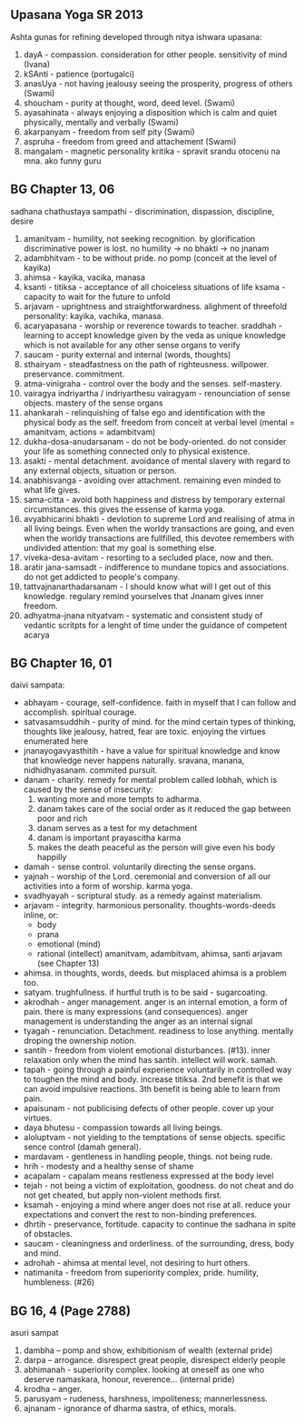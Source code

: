Upasana Yoga SR 2013
--------------------
Ashta gunas for refining developed through nitya ishwara upasana:

1. dayA - compassion. consideration for other people. sensitivity of mind (Ivana)
2. kSAnti - patience (portugalci)
3. anasUya - not having jealousy seeing the prosperity, progress of others (Swami)
4. shoucham - purity at thought, word, deed level. (Swami)
5. ayasahinata - always enjoying a disposition which is calm and quiet physically, mentally and verbally (Swami)
6. akarpanyam - freedom from self pity (Swami)
7. aspruha - freedom from greed and attachement (Swami)
8. mangalam - magnetic personality
    kritika - spravit srandu otocenu na mna. ako funny guru

BG Chapter 13, 06
-----------------

sadhana chathustaya sampathi - discrimination, dispassion, discipline, desire

 1. amanitvam - humility, not seeking recognition. by glorification
    discriminative power is lost. no humility -> no bhakti -> no jnanam
 2. adambhitvam - to be without pride. no pomp (conceit at the level of kayika)
 3. ahimsa - kayika, vacika, manasa
 4. ksanti - titiksa - acceptance of all choiceless situations of life
              ksama - capacity to wait for the future to unfold
 5. arjavam - uprightness and straightforwardness. alighment of threefold
    personality: kayika, vachika, manasa.
 6. acaryapasana - worship or reverence towards to teacher. sraddhah - learning to
    accept knowledge given by the veda as unique knowledge which is not
    available for any other sense organs to verify
 7. saucam - purity external and internal (words, thoughts)
 8. sthairyam - steadfastness on the path of righteusness. willpower.
    preservance. commitment.
 9. atma-vinigraha - control over the body and the senses. self-mastery.
10. vairagya indriyartha / indriyarthesu vairagyam - renounciation of sense
    objects. mastery of the sense organs
11. ahankarah - relinquishing of false ego and identification with the physical
    body as the self. freedom from conceit at verbal level 
    (mental = amanitvam, actions = adambitvam)
12. dukha-dosa-anudarsanam - do not be body-oriented. do not consider your life
    as something connected only to physical existence.
13. asakti - mental detachment. avoidance of mental slavery with regard to any
    external objects, situation or person.
14. anabhisvanga - avoiding over attachment. remaining even minded to what life
    gives. 
15. sama-citta - avoid both happiness and distress by temporary external
    circumstances. this gives the essense of karma yoga.
16. avyabhicarini bhakti - devlotion to supreme Lord and realising of atma in
    all living beings.  Even when the worldy transactions are going, and even
    when the worldy transactions are fullfilled, this devotee remembers with
    undivided attention: that my goal is something else.
17. viveka-desa-avitam - resorting to a secluded place, now and then. 
18. aratir jana-samsadt - indifference to mundane topics and associations. do
    not get addicted to people's company.
19. tattvajnanarthadarsanam - I should know what will I get out of this
    knowledge. regulary remind yourselves that Jnanam gives inner freedom.
20. adhyatma-jnana nityatvam - systematic and consistent study of vedantic
    scritpts for a lenght of time under the guidance of competent acarya 

BG Chapter 16, 01
-----------------
daivi sampata:

* abhayam - courage, self-confidence. faith in myself that I can follow and
  accomplish. spiritual courage.
* satvasamsuddhih - purity of mind. for the mind certain types of thinking,
  thoughts like jealousy, hatred, fear are toxic. enjoying the virtues
  enumerated here
* jnanayogavyasthitih - have a value for spiritual knowledge and know that
  knowledge never happens naturally. sravana, manana, nidhidhyasanam. commited
  pursuit.
* danam - charity. remedy for mental problem called lobhah, which is caused by 
  the sense of insecurity: 
    1. wanting more and more tempts to adharma. 
    2. danam takes care of the social order as it reduced the gap between poor 
       and rich
    3. danam serves as a test for my detachment
    4. danam is important prayascitha karma
    5. makes the death peaceful as the person will give even his body happilly
* damah - sense control. voluntarily directing the sense organs.
* yajnah - worship of the Lord. ceremonial and conversion of all our activities
  into a form of worship. karma yoga.
* svadhyayah - scriptural study. as a remedy against materialism. 
* arjavam - integrity. harmonious personality. thoughts-words-deeds inline, or:
    * body
    * prana
    * emotional (mind)
    * rational (intellect)
  amanitvam, adambitvam, ahimsa, santi arjavam (see Chapter 13)
* ahimsa. in thoughts, words, deeds. but misplaced ahimsa is a problem too.
* satyam. trughfullness. if hurtful truth is to be said - sugarcoating.
* akrodhah - anger management. anger is an internal emotion, a form of pain.
  there is many expressions (and consequences). anger management is 
  understanding the anger as an internal signal
* tyagah - renunciation. Detachment. readiness to lose anything. mentally
  droping the ownership notion.
* santih - freedom from violent emotional disturbances. (#13). inner relaxation
  only when the mind has santih. intellect will work. samah.
* tapah - going through a painful experience voluntarily in controlled way
  to toughen the mind and body. increase titiksa. 2nd benefit is that we can
  avoid impulsive reactions. 3th benefit is being able to learn from pain. 
* apaisunam - not publicising defects of other people. cover up your virtues.
* daya bhutesu - compassion towards all living beings.
* aloluptvam - not yielding to the temptations of sense objects. specific
  sence control (damah general).
* mardavam - gentleness in handling people, things. not being rude.
* hrih - modesty and a healthy sense of shame
* acapalam - capalam means restleness expressed at the body level
* tejah - not being a victim of exploitation, goodness. do not cheat and do
  not get cheated, but apply non-violent methods first.
* ksamah - enjoying a mind where anger does not rise at all. reduce your 
  expectations and convert the rest to non-binding preferences.
* dhrtih - preservance, fortitude. capacity to continue the sadhana in spite
  of obstacles.
* saucam - cleaningness and orderliness. of the surrounding, dress, body and
  mind.
* adrohah - ahimsa at mental level, not desiring to hurt others.
* natimanita - freedom from superiority complex, pride. humility, humbleness.
  (#26)

BG 16, 4 (Page 2788)
--------------------

asuri sampat

1. dambha – pomp and show, exhibitionism of wealth (external pride)
2. darpa – arrogance. disrespect great people, disrespect elderly people
3. abhimanah - superiority complex. looking at oneself as one who deserve
   namaskara, honour, reverence... (internal pride)
4. krodha – anger. 
5. parusyam –  rudeness, harshness, impoliteness; mannerlessness.
6. ajnanam - ignorance of dharma sastra, of ethics, morals.
